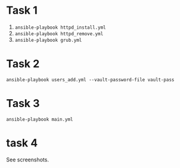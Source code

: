# Task 1
1. ```ansible-playbook httpd_install.yml```
2. ```ansible-playbook httpd_remove.yml```
3. ```ansible-playbook grub.yml```

# Task 2
```ansible-playbook users_add.yml --vault-password-file vault-pass```

# Task 3
```ansible-playbook main.yml```

# task 4
See screenshots.
